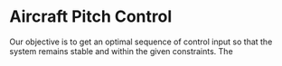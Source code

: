 # Aircraft Pitch Control #
Our objective is to get an optimal sequence of control input so that the system remains stable and within the given constraints. The 
